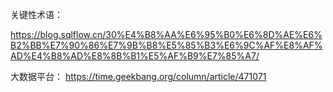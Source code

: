 
关键性术语：

https://blog.sqlflow.cn/30%E4%B8%AA%E6%95%B0%E6%8D%AE%E6%B2%BB%E7%90%86%E7%9B%B8%E5%85%B3%E6%9C%AF%E8%AF%AD%E4%B8%AD%E8%8B%B1%E5%AF%B9%E7%85%A7/

大数据平台：
https://time.geekbang.org/column/article/471071